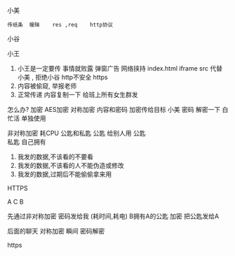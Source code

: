 小美

    传纸条  暧昧    res ,req    http协议

小谷

小王

1. 小王是一定要传   事情就败露
 弹窗广告   网络挟持    index.html  iframe src
 代替小美 , 拒绝小谷      http不安全    https
2.  内容被偷窥, 举报老师
3.  正常传递    内容复制一下    给班上所有女生群发

怎么办?
加密
AES加密     对称加密    内容和密码  加密传给目标
小美    密码    解密一下    白忙活      单独使用

非对称加密  耗CPU
    公匙和私匙
    公匙    给别人用
    公匙    
    私匙    自己拥有



1. 我发的数据,不该看的不要看
2. 我发的数据,不该看的人不能伪造或修改
3. 我发的数据,过期后不能偷偷拿来用

HTTPS  

A                C                  B

先通过非对称加密        密码发给我          (耗时间,耗电)
B拥有A的公匙    加密    把公匙发给A

后面的聊天  对称加密    瞬间    密码解密

https
